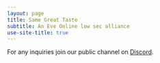 ```yaml
---
layout: page
title: Same Great Taste
subtitle: An Eve Online low sec alliance
use-site-title: true
---
```


For any inquiries join our public channel on [Discord](https://discord.gg/ThSuQbe).

